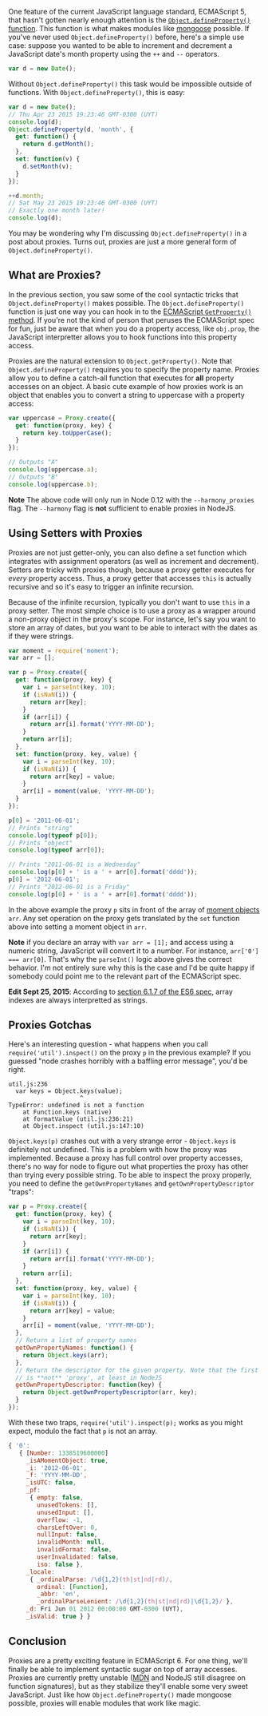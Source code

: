 One feature of the current JavaScript language standard, ECMAScript 5,
that hasn't gotten nearly enough attention is the
[`Object.defineProperty()` function](https://developer.mozilla.org/en/docs/Web/JavaScript/Reference/Global_Objects/Object/defineProperty).
This function is what makes modules like
[mongoose](http://npmjs.org/package/mongoose) possible. If you've never used
`Object.defineProperty()` before, here's a simple use case: suppose you wanted
to be able to increment and decrement a JavaScript date's month property
using the `++` and `--` operators.

```javascript
var d = new Date();
```

Without `Object.defineProperty()` this task would be impossible outside of
functions. With `Object.defineProperty()`, this is easy:

```javascript
var d = new Date();
// Thu Apr 23 2015 19:23:46 GMT-0300 (UYT)
console.log(d);
Object.defineProperty(d, 'month', {
  get: function() {
    return d.getMonth();
  },
  set: function(v) {
    d.setMonth(v);
  }
});

++d.month;
// Sat May 23 2015 19:23:46 GMT-0300 (UYT)
// Exactly one month later!
console.log(d);
```

You may be wondering why I'm discussing `Object.defineProperty()` in a post
about proxies. Turns out, proxies are just a more general form of
`Object.defineProperty()`.

What are Proxies?
-----------------

In the previous section, you saw some of the cool syntactic tricks that
`Object.defineProperty()` makes possible. The `Object.defineProperty()` function
is just one way you can hook in to the
[ECMAScript `GetProperty()` method](http://www.ecma-international.org/ecma-262/5.1/#sec-8.12.2).
If you're not the kind of person that peruses the ECMAScript spec for fun,
just be aware that when you do a property access, like `obj.prop`, the
JavaScript interpretter allows you to hook functions into this property access.

Proxies are the natural extension to `Object.getProperty()`. Note that
`Object.defineProperty()` requires you to specify the property name. Proxies
allow you to define a catch-all function that executes for **all** property
accesses on an object. A basic cute example of how proxies work is an object
that enables you to convert a string to uppercase with a property access:

```javascript
var uppercase = Proxy.create({
  get: function(proxy, key) {
    return key.toUpperCase();
  }
});

// Outputs "A"
console.log(uppercase.a);
// Outputs "B"
console.log(uppercase.b);
```

**Note** The above code will only run in Node 0.12 with the `--harmony_proxies`
flag. The `--harmony` flag is **not** sufficient to enable proxies in NodeJS.

Using Setters with Proxies
--------------------------

Proxies are not just getter-only, you can also define a set function which
integrates with assignment operators (as well as increment and decrement).
Setters are tricky with proxies though, because a proxy getter executes for
*every* property access. Thus, a proxy getter that accesses `this` is actually
recursive and so it's easy to trigger an infinite recursion.

Because of the infinite recursion, typically you don't want to use `this`
in a proxy setter. The most simple choice is to use a proxy as a wrapper around
a non-proxy object in the proxy's scope. For instance, let's say you want to
store an array of dates, but you want to be able to interact with the dates as
if they were strings.

```javascript
var moment = require('moment');
var arr = [];

var p = Proxy.create({
  get: function(proxy, key) {
    var i = parseInt(key, 10);
    if (isNaN(i)) {
      return arr[key];
    }
    if (arr[i]) {
      return arr[i].format('YYYY-MM-DD');
    }
    return arr[i];
  },
  set: function(proxy, key, value) {
    var i = parseInt(key, 10);
    if (isNaN(i)) {
      return arr[key] = value;
    }
    arr[i] = moment(value, 'YYYY-MM-DD');
  }
});

p[0] = '2011-06-01';
// Prints "string"
console.log(typeof p[0]);
// Prints "object"
console.log(typeof arr[0]);

// Prints "2011-06-01 is a Wednesday"
console.log(p[0] + ' is a ' + arr[0].format('dddd'));
p[0] = '2012-06-01';
// Prints "2012-06-01 is a Friday"
console.log(p[0] + ' is a ' + arr[0].format('dddd'));
```

In the above example the proxy `p` sits in front of the array of
[moment objects](http://momentjs.com/docs/) `arr`. Any set operation on the
proxy gets translated by the `set` function above into setting a moment
object in `arr`.

**Note** if you declare an array with `var arr = [1];` and access using a
numeric string, JavaScript will convert it to a number. For instance,
`arr['0'] === arr[0]`. That's why the `parseInt()` logic above gives the
correct behavior. I'm not entirely sure why this is the case and I'd be quite
happy if somebody could point me to the relevant part of the ECMAScript spec.

**Edit Sept 25, 2015**: According to [section 6.1.7 of the ES6 spec](http://www.ecma-international.org/ecma-262/6.0/#sec-object-type),
array indexes are always interpretted as strings.

Proxies Gotchas
---------------

Here's an interesting question - what happens when you call
`require('util').inspect()` on the proxy `p` in the previous example? If you
guessed "node crashes horribly with a baffling error message", you'd be
right.

```
util.js:236
  var keys = Object.keys(value);
                    ^
TypeError: undefined is not a function
    at Function.keys (native)
    at formatValue (util.js:236:21)
    at Object.inspect (util.js:147:10)
```

`Object.keys(p)` crashes out with a very strange error - `Object.keys` is
definitely not undefined. This is a problem with how the proxy was implemented.
Because a proxy has full control over property accesses, there's no way for
node to figure out what properties the proxy has other than trying every
possible string. To be able to inspect the proxy properly, you need to define
the `getOwnPropertyNames` and `getOwnPropertyDescriptor` "traps":

```javascript
var p = Proxy.create({
  get: function(proxy, key) {
    var i = parseInt(key, 10);
    if (isNaN(i)) {
      return arr[key];
    }
    if (arr[i]) {
      return arr[i].format('YYYY-MM-DD');
    }
    return arr[i];
  },
  set: function(proxy, key, value) {
    var i = parseInt(key, 10);
    if (isNaN(i)) {
      return arr[key] = value;
    }
    arr[i] = moment(value, 'YYYY-MM-DD');
  },
  // Return a list of property names
  getOwnPropertyNames: function() {
    return Object.keys(arr);
  },
  // Return the descriptor for the given property. Note that the first parameter
  // is **not** 'proxy', at least in NodeJS
  getOwnPropertyDescriptor: function(key) {
    return Object.getOwnPropertyDescriptor(arr, key);
  }
});
```

With these two traps, `require('util').inspect(p);` works as you might expect,
modulo the fact that `p` is not an array.

```javascript
{ '0': 
   { [Number: 1338519600000]
     _isAMomentObject: true,
     _i: '2012-06-01',
     _f: 'YYYY-MM-DD',
     _isUTC: false,
     _pf: 
      { empty: false,
        unusedTokens: [],
        unusedInput: [],
        overflow: -1,
        charsLeftOver: 0,
        nullInput: false,
        invalidMonth: null,
        invalidFormat: false,
        userInvalidated: false,
        iso: false },
     _locale: 
      { _ordinalParse: /\d{1,2}(th|st|nd|rd)/,
        ordinal: [Function],
        _abbr: 'en',
        _ordinalParseLenient: /\d{1,2}(th|st|nd|rd)|\d{1,2}/ },
     _d: Fri Jun 01 2012 00:00:00 GMT-0300 (UYT),
     _isValid: true } }
```

Conclusion
----------

Proxies are a pretty exciting feature in ECMAScript 6. For one thing, we'll
finally be able to implement syntactic sugar on top of array accesses. Proxies
are currently pretty unstable
([MDN](https://developer.mozilla.org/en/docs/Web/JavaScript/Reference/Global_Objects/Proxy) and NodeJS still
disagree on function signatures), but as they stabilize they'll enable some
very sweet JavaScript. Just like how `Object.defineProperty()` made
mongoose possible, proxies will enable modules that work like magic.
